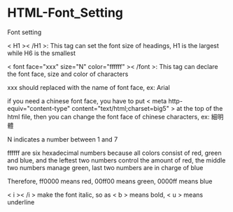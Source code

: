 # HTML-Font_Setting
Font setting

< H1 >< /H1 >: This tag can set the font size of headings, H1 is the largest while H6 is the smallest

< font face="xxx" size="N" color="ffffff" >< /font >: This tag can declare the font face, size and color of characters

xxx should replaced with the name of font face, ex: Arial

if you need a chinese font face, you have to put < meta http-equiv="content-type" content="text/html;charset=big5" > at the top of the html file, then you can change the font face of chinese characters, ex: 細明體

N indicates a number between 1 and 7

ffffff are six hexadecimal numbers because all colors consist of red, green and blue, and the leftest two numbers control the amount of red, the middle two numbers manage green, last two numbers are in charge of blue

Therefore, ff0000 means red, 00ff00 means green, 0000ff means blue

< i >< /i > make the font italic, so as < b > means bold, < u > means underline

